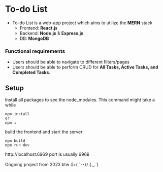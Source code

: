 # To-do List

- To-do List is a web-app project which aims to utilize the **MERN** stack
  - Frontend: **React.js**
  - Backend: **Node.js** & **Express.js**
  - DB: **MongoDB**

### Functional requirements
- Users should be able to navigate to different filters/pages
- Users should be able to perform CRUD for **All Tasks, Active Tasks, and Completed Tasks**.

## Setup
Install all packages to see the node_modules.
This command might take a while

```
npm install
or
npm i
```

build the frontend and start the server

```
npm build
npm run dev
```

http://localhost:6969
port is usually 6969

Ongoing project from 2023 btw 👍
( ´･･)ﾉ (._.`)